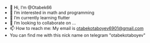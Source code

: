 - 👋 Hi, I’m @Otabek66
- 👀 I’m interested in math and programming
- 🌱 I’m currently learning flutter
- 💞️ I’m looking to collaborate on ...
- 📫 How to reach me: My email is otabekotaboyev6901@gmail.com
- You can find me with this nick name on telegram "otabekotaboyev"

<!---
Otabek66/Otabek66 is a ✨ special ✨ repository because its `README.md` (this file) appears on your GitHub profile.
You can click the Preview link to take a look at your changes.
--->
